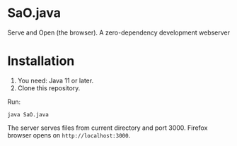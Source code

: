 # SaO.java
Serve and Open (the browser). A zero-dependency development webserver

# Installation

1. You need: Java 11 or later.
2. Clone this repository.

Run:

`java SaO.java`

The server serves files from current directory and port 3000. Firefox browser opens on 
`http://localhost:3000`.
